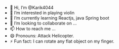 - 👋 Hi, I’m @Karik4044
- 👀 I’m interested in playing violin
- 🌱 I’m currently learning Reactjs, java Spring boot
- 💞️ I’m looking to collaborate on ...
- 📫 How to reach me ...
- 😄 Pronouns: Attack Helicopter.
- ⚡ Fun fact: I can rotate any flat object on my finger.

<!---
Karik4044/Karik4044 is a ✨ special ✨ repository because its `README.md` (this file) appears on your GitHub profile.
You can click the Preview link to take a look at your changes.
--->
